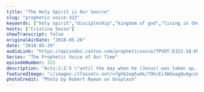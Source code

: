 ```yaml
---
title: "The Holy Spirit is Our Source"
slug: "prophetic-voice-322"
keywords: ["holy spirit","discipleship","kingdom of god","living in the supernatural","signs and wonders","transfer of wealth"]
hosts: ["Cristina Sosso"]
showTranscript: false
originalAirDate: "2018-05-26"
date: "2018-05-29"
audioLink: "https://episodes.castos.com/propheticvoice/TPVOT-E322-18-05-26-27-The-Holy-Spirit-is-Our-Source.mp3"
Series: "The Prophetic Voice of Our Time"
episodeNumber: 322
description: "Acts:1:2-5 \"until the day when he (Jesus) was taken up, after he had given commands through the Holy Spirit to the apostles whom he had chosen. He presented himself alive to them after his suffering by many proofs, appearing to them during forty days and speaking about the kingdom of God. And while staying with them he ordered them not to depart from Jerusalem, but to wait for the promise of the Father, which, he said, 'you heard from me; for John baptized with water, but you will be baptized with the Holy Spirit not many days from now.'\"\n"
featuredImage: "//images.ctfassets.net/vfgh62eq5a4k/79hcEi3WdaagQu4gcs0c8S/e805ce4f0e640261d4aa17c02976b7ec/robert-nyman-442994-unsplash.jpg"
photoCredit: "Photo by Robert Nyman on Unsplash"
---
```

